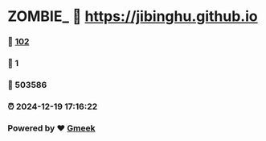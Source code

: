 # ZOMBIE_ :link: https://jibinghu.github.io 
### :page_facing_up: [102](https://jibinghu.github.io/tag.html) 
### :speech_balloon: 1 
### :hibiscus: 503586 
### :alarm_clock: 2024-12-19 17:16:22 
### Powered by :heart: [Gmeek](https://github.com/Meekdai/Gmeek)
